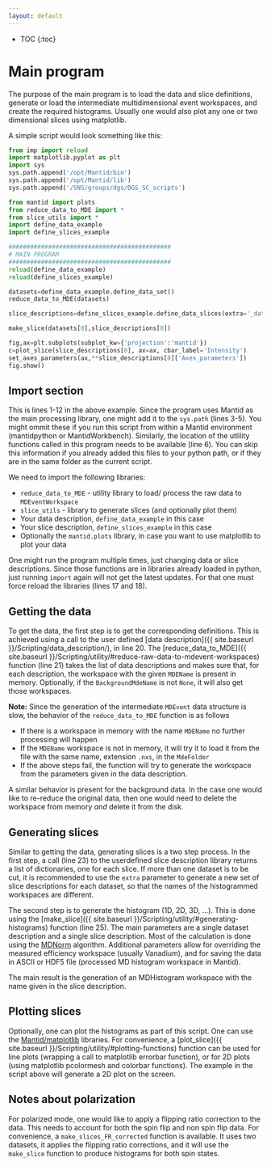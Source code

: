 ```yaml
---
layout: default
---
```


* TOC
{:toc}

Main program
============

The purpose of the main program is to load the data and slice definitions, generate or load the intermediate multidimensional
event workspaces, and create the required histograms. Usually one would also plot any one or two dimensional slices using
matplotlib.

A simple script would look something like this:

```python
from imp import reload
import matplotlib.pyplot as plt
import sys
sys.path.append('/opt/Mantid/bin')
sys.path.append('/opt/Mantid/lib')
sys.path.append('/SNS/groups/dgs/DGS_SC_scripts')

from mantid import plots
from reduce_data_to_MDE import *
from slice_utils import *
import define_data_example
import define_slices_example

#############################################
# MAIN PROGRAM
#############################################
reload(define_data_example)
reload(define_slices_example)

datasets=define_data_example.define_data_set()
reduce_data_to_MDE(datasets)

slice_descriptions=define_slices_example.define_data_slices(extra='_dataset0')

make_slice(datasets[0],slice_descriptions[0])

fig,ax=plt.subplots(subplot_kw={'projection':'mantid'})
c=plot_slice(slice_descriptions[0], ax=ax, cbar_label='Intensity')
set_axes_parameters(ax,**slice_descriptions[0]['Axes_parameters'])
fig.show()
```

Import section
--------------

This is lines 1-12 in the above example. Since the program uses Mantid as the main processing
library, one might add it to the `sys.path` (lines 3-5). You might ommit these if you run
this script from within a Mantid environment (mantidpython or MantidWorkbench). Similarly,
the location of the utlility functions called in this program needs to be available (line 6).
You can skip this information if you already added this files to your python path, or if they
are in the same folder as the current script.

We need to import the following libraries:

* `reduce_data_to_MDE` - utility library to load/ process the raw data to `MDEventWorkspace`
* `slice_utils` - library to generate slices (and optionally plot them)
* Your data description, `define_data_example` in this case
* Your slice description, `define_slices_example` in this case
* Optionally the `mantid.plots` library, in case you want to use matplotlib to plot your data

One might run the program multiple times, just changing data or slice descriptions. Since those
functions are in libraries already loaded in python, just running `import` again will not get the
latest updates. For that one must force reload the libraries (lines 17 and 18).

Getting the data
----------------

To get the data, the first step is to get the corresponding definitions. This is achieved using
a call to the user defined [data description]({{ site.baseurl }}/Scripting/data_description/), in line 20.
The [reduce_data_to_MDE]({{ site.baseurl }}/Scripting/utility/#reduce-raw-data-to-mdevent-workspaces) function (line 21)
takes the list of data descriptions and makes sure that, for each description, the workspace with the given `MDEName` is present
in memory. Optionally, if the `BackgroundMdeName` is not `None`, it will also get those workspaces.

**Note:** Since the generation of the intermediate `MDEvent` data structure is slow, the behavior of
the `reduce_data_to_MDE` function is as follows
* If there is a workspace in memory with the name `MDEName` no further processing will happen
* If the `MDEName` workspace is not in memory, it will try it to load it from the file with the same
name, extension `.nxs`, in the `MdeFolder`
* If the above steps fail, the function will try to generate the workspace from the parameters given
in the data description.

A similar behavior is present for the background data. In the case one would like to re-reduce the original data,
then one would need to delete the workspace from memory *and* delete it from the disk.



Generating slices
-----------------

Similar to getting the data, generating slices is a two step process. In the first step, a call (line 23) to
the userdefined slice description library returns a list of dictionaries, one for each slice. If more
than one dataset is to be cut, it is recommended to use the `extra` parameter to generate a new set of
slice descriptions for each dataset, so that the names of the histogrammed workspaces are different.

The second step is to generate the histogram (1D, 2D, 3D, ...). This is done using the
[make_slice]({{ site.baseurl }}/Scripting/utility/#generating-histograms) function (line 25). The main
parameters are a single dataset description and a single slice description. Most of the calculation is
done using the [MDNorm](https://docs.mantidproject.org/nightly/algorithms/MDNorm-v1.html) algorithm.
Additional parameters allow for overriding the measured efficiency workspace (usually Vanadium), and for
saving the data in ASCII or HDF5 file (processed MD histogram workspace in Mantid).

The main result is the generation of an MDHistogram workspace with the name given in the slice description.

Plotting slices
---------------

Optionally, one can plot the histograms as part of this script. One can use the
[Mantid/matplotlib](https://docs.mantidproject.org/nightly/plotting/index.html#plotting)
libraries. For convenience, a [plot_slice]({{ site.baseurl }}/Scripting/utility/#plotting-functions)
function can be used for line plots (wrapping a call to matplotlib errorbar function), or for 2D
plots (using matplotlib pcolormesh and colorbar functions). The example in the script above will
generate a 2D plot on the screen.


Notes about polarization
------------------------

For polarized mode, one would like to apply a flipping ratio correction to the data. This
needs to account for both the spin flip and non spin flip data. For convenience, a
`make_slices_FR_corrected` function is available. It uses two datasets, it applies the
flipping ratio corrections, and it will use the `make_slice` function to produce
histograms for both spin states.
